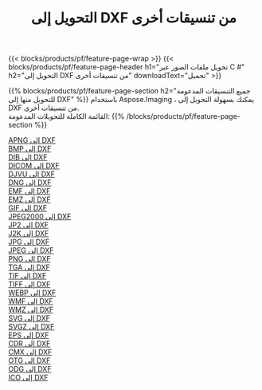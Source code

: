 ﻿---
title: التحويل إلى DXF من تنسيقات أخرى 
weight: 3920
url: /ar/java/conversion/to/dxf 
lang: ar
langdirlevel: 2
locales: zh-hans,ja,it,ru,de,es,fr,nl,id,lt,pl,pt,vi,tr,ko,zh-hant,ar,hi,th,sv,cs,uk,he
description: باستخدام Aspose.Imaging ، يمكنك بسهولة التحويل إلى DXF من تنسيقات أخرى
---

{{< blocks/products/pf/feature-page-wrap >}}
{{< blocks/products/pf/feature-page-header h1="تحويل ملفات الصور عبر C #" h2="التحويل إلى DXF من تنسيقات أخرى" downloadText="تحميل" >}}


{{% blocks/products/pf/feature-page-section  h2="جميع التنسيقات المدعومة للتحويل منها إلى DXF" %}}
باستخدام Aspose.Imaging ، يمكنك بسهولة التحويل إلى DXF من تنسيقات أخرى.
<br/>
القائمة الكاملة للتحويلات المدعومة:
{{% /blocks/products/pf/feature-page-section %}}
<div class="container-fluid productfamilypage bg-gray">
    <div class="convertypes bg-gray agp-content section">
        <div class="container">
		<div class="row other-converters">
		    <div class='col-md-2 other-converter remove-lp remove-rp'><a href="/imaging/ar/java/conversion/apng-to-dxf" >APNG إلى DXF</a></div>
<div class='col-md-2 other-converter remove-lp remove-rp'><a href="/imaging/ar/java/conversion/bmp-to-dxf" >BMP إلى DXF</a></div>
<div class='col-md-2 other-converter remove-lp remove-rp'><a href="/imaging/ar/java/conversion/dib-to-dxf" >DIB إلى DXF</a></div>
<div class='col-md-2 other-converter remove-lp remove-rp'><a href="/imaging/ar/java/conversion/dicom-to-dxf" >DICOM إلى DXF</a></div>
<div class='col-md-2 other-converter remove-lp remove-rp'><a href="/imaging/ar/java/conversion/djvu-to-dxf" >DJVU إلى DXF</a></div>
<div class='col-md-2 other-converter remove-lp remove-rp'><a href="/imaging/ar/java/conversion/dng-to-dxf" >DNG إلى DXF</a></div>
<div class='col-md-2 other-converter remove-lp remove-rp'><a href="/imaging/ar/java/conversion/emf-to-dxf" >EMF إلى DXF</a></div>
<div class='col-md-2 other-converter remove-lp remove-rp'><a href="/imaging/ar/java/conversion/emz-to-dxf" >EMZ إلى DXF</a></div>
<div class='col-md-2 other-converter remove-lp remove-rp'><a href="/imaging/ar/java/conversion/gif-to-dxf" >GIF إلى DXF</a></div>
<div class='col-md-2 other-converter remove-lp remove-rp'><a href="/imaging/ar/java/conversion/jpeg2000-to-dxf" >JPEG2000 إلى DXF</a></div>
<div class='col-md-2 other-converter remove-lp remove-rp'><a href="/imaging/ar/java/conversion/jp2-to-dxf" >JP2 إلى DXF</a></div>
<div class='col-md-2 other-converter remove-lp remove-rp'><a href="/imaging/ar/java/conversion/j2k-to-dxf" >J2K إلى DXF</a></div>
<div class='col-md-2 other-converter remove-lp remove-rp'><a href="/imaging/ar/java/conversion/jpg-to-dxf" >JPG إلى DXF</a></div>
<div class='col-md-2 other-converter remove-lp remove-rp'><a href="/imaging/ar/java/conversion/jpeg-to-dxf" >JPEG إلى DXF</a></div>
<div class='col-md-2 other-converter remove-lp remove-rp'><a href="/imaging/ar/java/conversion/png-to-dxf" >PNG إلى DXF</a></div>
<div class='col-md-2 other-converter remove-lp remove-rp'><a href="/imaging/ar/java/conversion/tga-to-dxf" >TGA إلى DXF</a></div>
<div class='col-md-2 other-converter remove-lp remove-rp'><a href="/imaging/ar/java/conversion/tif-to-dxf" >TIF إلى DXF</a></div>
<div class='col-md-2 other-converter remove-lp remove-rp'><a href="/imaging/ar/java/conversion/tiff-to-dxf" >TIFF إلى DXF</a></div>
<div class='col-md-2 other-converter remove-lp remove-rp'><a href="/imaging/ar/java/conversion/webp-to-dxf" >WEBP إلى DXF</a></div>
<div class='col-md-2 other-converter remove-lp remove-rp'><a href="/imaging/ar/java/conversion/wmf-to-dxf" >WMF إلى DXF</a></div>
<div class='col-md-2 other-converter remove-lp remove-rp'><a href="/imaging/ar/java/conversion/wmz-to-dxf" >WMZ إلى DXF</a></div>
<div class='col-md-2 other-converter remove-lp remove-rp'><a href="/imaging/ar/java/conversion/svg-to-dxf" >SVG إلى DXF</a></div>
<div class='col-md-2 other-converter remove-lp remove-rp'><a href="/imaging/ar/java/conversion/svgz-to-dxf" >SVGZ إلى DXF</a></div>
<div class='col-md-2 other-converter remove-lp remove-rp'><a href="/imaging/ar/java/conversion/eps-to-dxf" >EPS إلى DXF</a></div>
<div class='col-md-2 other-converter remove-lp remove-rp'><a href="/imaging/ar/java/conversion/cdr-to-dxf" >CDR إلى DXF</a></div>
<div class='col-md-2 other-converter remove-lp remove-rp'><a href="/imaging/ar/java/conversion/cmx-to-dxf" >CMX إلى DXF</a></div>
<div class='col-md-2 other-converter remove-lp remove-rp'><a href="/imaging/ar/java/conversion/otg-to-dxf" >OTG إلى DXF</a></div>
<div class='col-md-2 other-converter remove-lp remove-rp'><a href="/imaging/ar/java/conversion/odg-to-dxf" >ODG إلى DXF</a></div>
<div class='col-md-2 other-converter remove-lp remove-rp'><a href="/imaging/ar/java/conversion/ico-to-dxf" >ICO إلى DXF</a></div>
                </div>
        </div>
    </div>
</div>
<br/>

